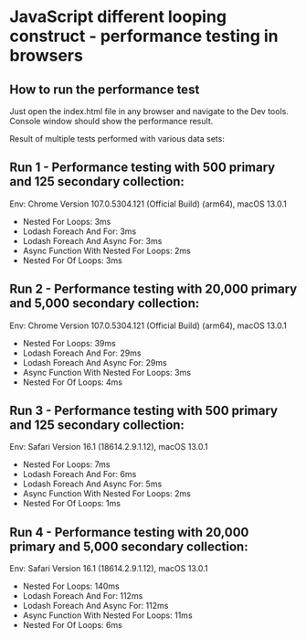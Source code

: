# JavaScript different looping construct - performance testing in browsers

## How to run the performance test
Just open the index.html file in any browser and navigate to the Dev tools. Console window should show the performance result.

Result of multiple tests performed with various data sets:

## Run 1 - Performance testing with 500 primary and 125 secondary collection:
Env: Chrome Version 107.0.5304.121 (Official Build) (arm64), macOS 13.0.1
* Nested For Loops: 3ms
* Lodash Foreach And For: 3ms
* Lodash Foreach And Async For: 3ms
* Async Function With Nested For Loops: 2ms
* Nested For Of Loops: 3ms

## Run 2 - Performance testing with 20,000 primary and 5,000 secondary collection:
Env: Chrome Version 107.0.5304.121 (Official Build) (arm64), macOS 13.0.1
* Nested For Loops: 39ms
* Lodash Foreach And For: 29ms
* Lodash Foreach And Async For: 29ms
* Async Function With Nested For Loops: 3ms
* Nested For Of Loops: 4ms

## Run 3 - Performance testing with 500 primary and 125 secondary collection:
Env: Safari Version 16.1 (18614.2.9.1.12), macOS 13.0.1
* Nested For Loops: 7ms
* Lodash Foreach And For: 6ms
* Lodash Foreach And Async For: 5ms
* Async Function With Nested For Loops: 2ms
* Nested For Of Loops: 1ms

## Run 4 - Performance testing with 20,000 primary and 5,000 secondary collection:
Env: Safari Version 16.1 (18614.2.9.1.12), macOS 13.0.1
* Nested For Loops: 140ms
* Lodash Foreach And For: 112ms
* Lodash Foreach And Async For: 112ms
* Async Function With Nested For Loops: 11ms
* Nested For Of Loops: 6ms